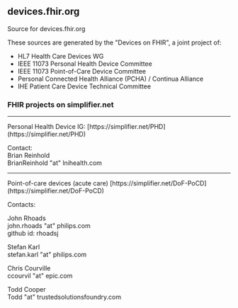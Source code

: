 ## devices.fhir.org

Source for devices.fhir.org

These sources are generated by the "Devices on FHIR", a joint project of:  

- HL7 Health Care Devices WG  
- IEEE 11073 Personal Health Device Committee  
- IEEE 11073 Point-of-Care Device Committee  
- Personal Connected Health Alliance (PCHA) / Continua Alliance
- IHE Patient Care Device Technical Committee

### FHIR projects on simplifier.net
<hr/>
Personal Health Device IG: [https://simplifier.net/PHD](https://simplifier.net/PHD)

Contact:  
Brian Reinhold  
BrianReinhold "at" lnihealth.com  

<hr/>
Point-of-care devices (acute care)  
[https://simplifier.net/DoF-PoCD](https://simplifier.net/DoF-PoCD)  

Contacts:  

John Rhoads   
john.rhoads "at" philips.com  
github id: rhoadsj  

Stefan Karl  
stefan.karl "at" philips.com  
  
Chris Courville  
ccourvil "at" epic.com  

Todd Cooper  
Todd "at" trustedsolutionsfoundry.com  
